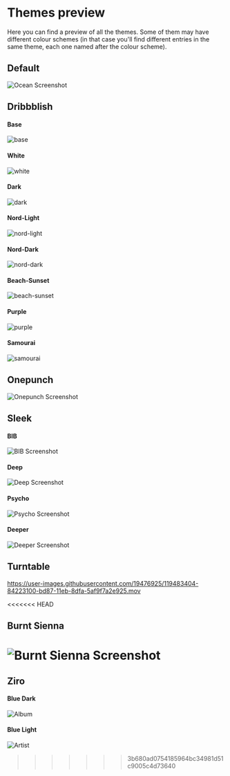# Themes preview

Here you can find a preview of all the themes. Some of them may have different colour schemes (in that case you'll find different entries in the same theme, each one named after the colour scheme).

## Default

![Ocean Screenshot](Default/ocean.png)

## Dribbblish

#### Base

![base](Dribbblish/base.png)

#### White

![white](Dribbblish/white.png)

#### Dark

![dark](Dribbblish/dark.png)

#### Nord-Light

![nord-light](Dribbblish/nord-light.png)

#### Nord-Dark

![nord-dark](Dribbblish/nord-dark.png)

#### Beach-Sunset

![beach-sunset](Dribbblish/beach-sunset.png)

#### Purple

![purple](Dribbblish/purple.png)

#### Samourai

![samourai](Dribbblish/samourai.png)

## Onepunch

![Onepunch Screenshot](Onepunch/__Home.png)

## Sleek

#### BIB

![BIB Screenshot](Sleek/bib.png)

#### Deep

![Deep Screenshot](Sleek/deep.png)

#### Psycho

![Psycho Screenshot](Sleek/psycho.png)

#### Deeper

![Deeper Screenshot](Sleek/deeper.png)

## Turntable

https://user-images.githubusercontent.com/19476925/119483404-84223100-bd87-11eb-8dfa-5af9f7a2e925.mov

<<<<<<< HEAD
## Burnt Sienna

![Burnt Sienna Screenshot](BurntSienna/screenshot.png)
=======
## Ziro

#### Blue Dark
![Album](https://raw.githubusercontent.com/schnensch0/ziro/main/img/preview/album-blue-dark.png)

#### Blue Light
![Artist](https://raw.githubusercontent.com/schnensch0/ziro/main/img/preview/artist-blue-light.png)
>>>>>>> 3b680ad0754185964bc34981d51c9005c4d73640
